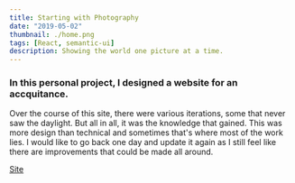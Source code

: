 ```yaml
---
title: Starting with Photography
date: "2019-05-02"
thumbnail: ./home.png
tags: [React, semantic-ui]
description: Showing the world one picture at a time.
---
```


<div>
  <h3>
    In this personal project, I designed a website for an accquitance. 
  </h3>
  <p>
    Over the course of this site, there were various iterations, some that never saw the daylight. But all in all, it was the knowledge that gained. This was more design than technical and sometimes that's where most of the work lies. I would like to go back one day and update it again as I still feel like there are improvements that could be made all around.
  </p>
  <p>
    <a href='https://laurieannesphotography.com/'>
      Site
    </a>
  </p>
</div>
